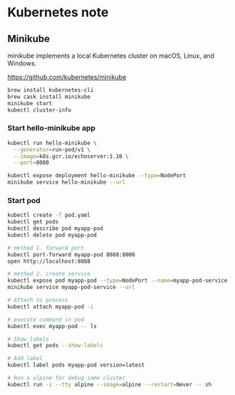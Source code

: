 # Kubernetes note

## Minikube

minikube implements a local Kubernetes cluster on macOS, Linux, and Windows.

<https://github.com/kubernetes/minikube>

```bash
brew install kubernetes-cli
brew cask install minikube
minikube start
kubectl cluster-info
```

### Start hello-minikube app

```bash
kubectl run hello-minikube \
  --generator=run-pod/v1 \
  --image=k8s.gcr.io/echoserver:1.10 \
  --port=8080
```

```bash
kubectl expose deployment hello-minikube --type=NodePort
minikube service hello-minikube --url
```

### Start pod

```bash
kubectl create -f pod.yaml
kubectl get pods
kubectl describe pod myapp-pod
kubectl delete pod myapp-pod

# method 1. forward port 
kubectl port-forward myapp-pod 8088:8000
open http://localhost:8088

# method 2. create service
kubectl expose pod myapp-pod --type=NodePort --name=myapp-pod-service
minikube service myapp-pod-service --url

# Attach to process
kubectl attach myapp-pod -i

# execute command in pod
kubectl exec myapp-pod -- ls

# Show labels
kubectl get pods --show-labels

# Add label
kubectl label pods myapp-pod version=latest

# Run a alpine for debug same cluster
kubectl run -i --tty alpine --image=alpine --restart=Never -- sh
```
